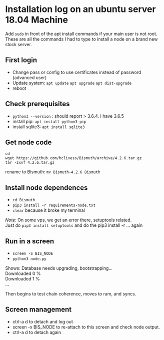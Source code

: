 # Installation log on an ubuntu server 18.04 Machine

Add `sudo` in front of the apt install commands if your main user is not root.
These are all the commands I had to type to install a node on a brand new stock server.

## First login

- Change pass or config to use certificates instead of password (advanced user)
- Update system: `apt update`  `apt upgrade`  `apt dist-upgrade`
- reboot

## Check prerequisites

- `python3 --version` : should report > 3.6.4. I have 3.6.5
- install pip: `apt install python3-pip`
- install sqlite3: `apt install sqlite3`

## Get node code

```
cd
wget https://github.com/hclivess/Bismuth/archive/4.2.6.tar.gz
tar -zxvf 4.2.6.tar.gz
```
rename to Bismuth: `mv Bismuth-4.2.6 Bismuth`

## Install node dependences

- `cd Bismuth`
- `pip3 install -r requirements-node.txt`
- `clear` because it broke my terminal

*Note*: On some vps, we get an error there, setuptools related.  
Just do `pip3 install setuptools` and do the pip3 install -r ... again 

## Run in a screen

- `screen -S BIS_NODE`
- `python3 node.py`

Shows: Database needs upgrading, bootstrapping...  
Downloaded 0 %  
Downloaded 1 %  
...  

Then begins to test chain coherence, moves to ram, and syncs.

## Screen management

- ctrl-a d to detach and log out
- screen -x BIS_NODE to re-attach to this screen and check node output.
- ctrl-a d to detach again
